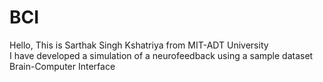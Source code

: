 # BCI
Hello, This is Sarthak Singh Kshatriya from MIT-ADT University<br>
I have developed a simulation of a neurofeedback using a sample dataset<br>
Brain-Computer Interface
<!-- © 2024 Sarthak Singh Kshatriya, MIT ADT University. All Rights Reserved. -->
